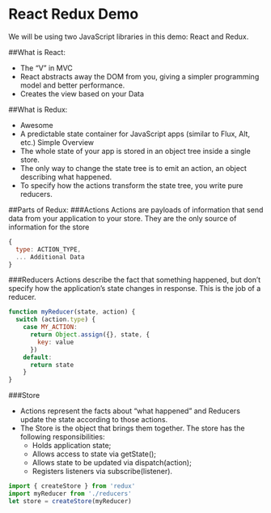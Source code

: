 # React Redux Demo

We will be using two JavaScript libraries in this demo:
React and Redux.

##What is React:
* The “V” in MVC
* React abstracts away the DOM from you, giving a simpler programming model and
  better performance.
* Creates the view based on your Data

##What is Redux:
* Awesome
* A predictable state container for JavaScript apps (similar to Flux, Alt, etc.)
  Simple Overview
* The whole state of your app is stored in an object tree inside a single store.
* The only way to change the state tree is to emit an action, an object
  describing what happened.
* To specify how the actions transform the state tree, you write pure reducers.

##Parts of Redux:
###Actions
Actions are payloads of information that send data from your application to your
store. They are the only source of information for the store
```javascript
{
  type: ACTION_TYPE,
  ... Additional Data
}
```

###Reducers
Actions describe the fact that something happened, but don’t specify how the
application’s state changes in response. This is the job of a reducer.
```javascript
function myReducer(state, action) {
  switch (action.type) {
    case MY_ACTION:
      return Object.assign({}, state, {
        key: value
      })
    default:
      return state
    }
}
```

###Store
* Actions represent the facts about “what happened” and Reducers update the
  state according to those actions.
* The Store is the object that brings them together. The store has the following
responsibilities:
  * Holds application state;
  * Allows access to state via getState();
  * Allows state to be updated via dispatch(action);
  * Registers listeners via subscribe(listener).

```javascript
import { createStore } from 'redux'
import myReducer from './reducers'
let store = createStore(myReducer)
```
